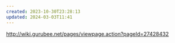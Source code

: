 ```yaml
---
created: 2023-10-30T23:28:13
updated: 2024-03-03T11:41
---
```

http://wiki.gurubee.net/pages/viewpage.action?pageId=27428432